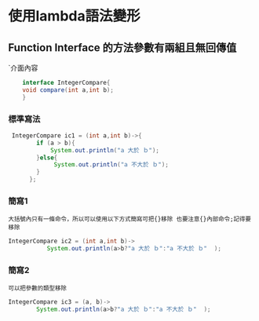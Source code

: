# 使用lambda語法變形
## Function Interface 的方法參數有兩組且無回傳值
`介面內容
```java
    interface IntegerCompare{
	void compare(int a,int b);
    }
```
### 標準寫法
```java
 IntegerCompare ic1 = (int a,int b)->{
		if (a > b){
		    System.out.println("a 大於 ｂ");
		}else{
		     System.out.println("a 不大於 ｂ");
		}
	  };
```
### 簡寫1
`大括號內只有一條命令，所以可以使用以下方式簡寫可把{}移除 也要注意{}內部命令;記得要移除`
```java
IntegerCompare ic2 = (int a,int b)->
		   System.out.println(a>b?"a 大於 ｂ":"a 不大於 ｂ"  );
```
### 簡寫2
`可以把參數的類型移除`
```java
IntegerCompare ic3 = (a, b)->
		System.out.println(a>b?"a 大於 ｂ":"a 不大於 ｂ"  );
```

